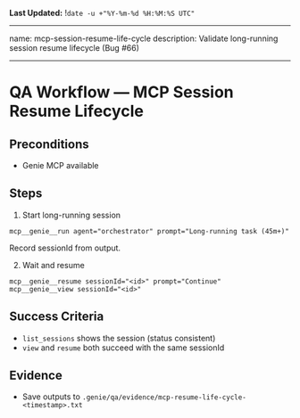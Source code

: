 **Last Updated:** !`date -u +"%Y-%m-%d %H:%M:%S UTC"`

---
name: mcp-session-resume-life-cycle
description: Validate long-running session resume lifecycle (Bug #66)

---

# QA Workflow — MCP Session Resume Lifecycle

## Preconditions
- Genie MCP available

## Steps
1) Start long-running session
```
mcp__genie__run agent="orchestrator" prompt="Long-running task (45m+)"
```
Record sessionId from output.

2) Wait and resume
```
mcp__genie__resume sessionId="<id>" prompt="Continue"
mcp__genie__view sessionId="<id>"
```

## Success Criteria
- `list_sessions` shows the session (status consistent)
- `view` and `resume` both succeed with the same sessionId

## Evidence
- Save outputs to `.genie/qa/evidence/mcp-resume-life-cycle-<timestamp>.txt`

